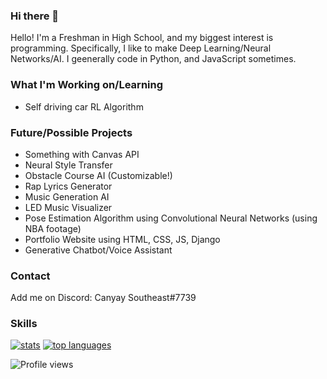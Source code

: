 ### Hi there 👋
Hello! I'm a Freshman in High School, and my biggest interest is programming. Specifically, I like to make Deep Learning/Neural Networks/AI. I geenerally code in Python, and JavaScript sometimes.

### What I'm Working on/Learning

- Self driving car RL Algorithm

### Future/Possible Projects

- Something with Canvas API
- Neural Style Transfer
- Obstacle Course AI (Customizable!)
- Rap Lyrics Generator
- Music Generation AI
- LED Music Visualizer
- Pose Estimation Algorithm using Convolutional Neural Networks (using NBA footage)
- Portfolio Website using HTML, CSS, JS, Django
- Generative Chatbot/Voice Assistant

### Contact
Add me on Discord: Canyay Southeast#7739

### Skills
[![stats](https://github-readme-stats.vercel.app/api?username=Stylos21&show_icons=true)](https://github.com/anuraghazra/github-readme-stats)
[![top languages](https://github-readme-stats.vercel.app/api/top-langs?username=Stylos21&layout=compact)](https://github.com/anuraghazra/github-readme-stats)

![Profile views](https://gpvc.arturio.dev/Stylos21)
